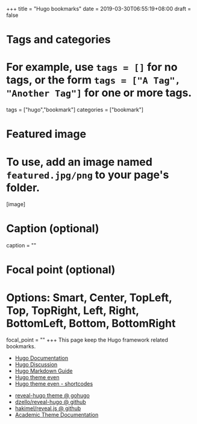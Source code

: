 +++
title = "Hugo bookmarks"
date = 2019-03-30T06:55:19+08:00
draft = false

# Tags and categories
# For example, use `tags = []` for no tags, or the form `tags = ["A Tag", "Another Tag"]` for one or more tags.
tags = ["hugo","bookmark"]
categories = ["bookmark"]

# Featured image
# To use, add an image named `featured.jpg/png` to your page's folder. 
[image]
  # Caption (optional)
  caption = ""

  # Focal point (optional)
  # Options: Smart, Center, TopLeft, Top, TopRight, Left, Right, BottomLeft, Bottom, BottomRight
  focal_point = ""
+++
This page keep the Hugo framework related bookmarks.

- [Hugo Documentation](https://gohugo.io/documentation/)
- [Hugo Discussion](https://discourse.gohugo.io/latest)
- [Hugo Markdown Guide](https://www.markdownguide.org/tools/hugo/)
- [Hugo theme even](https://themes.gohugo.io/hugo-theme-even/)
- [Hugo theme even - shortcodes](https://blog.olowolo.com/example-site/post/shortcodes/)


* [reveal-hugo theme @ gohugo](https://themes.gohugo.io/reveal-hugo/)
* [dzello/reveal-hugo @ github](https://github.com/dzello/reveal-hugo)
* [hakimel/reveal.js @ github](https://github.com/hakimel/reveal.js)
* [Academic Theme Documentation](https://sourcethemes.com/academic/docs/)

